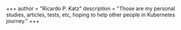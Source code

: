 +++
author = "Ricardo P. Katz"
description = "Those are my personal studies, articles, tests, etc, hoping to help other people in Kubernetes journey."
+++
